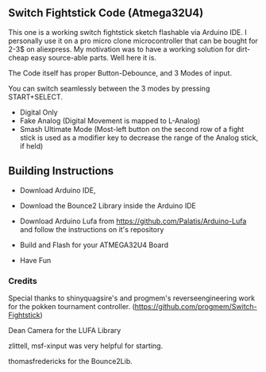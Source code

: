 ## Switch Fightstick Code (Atmega32U4)

This one is a working switch fightstick sketch
flashable via Arduino IDE. I personally use it on a pro micro clone microcontroller that can be bought for 2-3$ on aliexpress. My motivation was to have a working solution for dirt-cheap easy source-able parts. Well here it is. 

The Code itself has proper Button-Debounce, and 3 Modes of input.

You can switch seamlessly between the 3 modes by pressing START+SELECT. 

- Digital Only
- Fake Analog (Digital Movement is mapped to L-Analog)
- Smash Ultimate Mode (Most-left button on the second row of a fight stick is used as a modifier key to decrease the range of the Analog stick, if held)

## Building Instructions

- Download Arduino IDE, 

- Download the Bounce2 Library inside the Arduino IDE
- Download Arduino Lufa from https://github.com/Palatis/Arduino-Lufa and follow the instructions on it's repository
- Build and Flash for your ATMEGA32U4 Board
- Have Fun

### Credits

Special thanks to shinyquagsire's and progmem's reverseengineering work for the pokken tournament controller. (https://github.com/progmem/Switch-Fightstick)

Dean Camera for the LUFA Library

zlittell, msf-xinput was very helpful for starting.

thomasfredericks for the Bounce2Lib.
